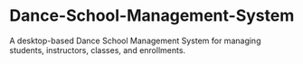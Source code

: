 # Dance-School-Management-System
A desktop-based Dance School Management System for managing students, instructors, classes, and enrollments.
